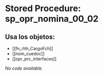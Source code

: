 # Stored Procedure: sp_opr_nomina_00_02

## Usa los objetos:
- [[fn_rhh_CargoFch]]
- [[nom_cuedoc]]
- [[opr_prc_interfaces]]

*No code available.*
